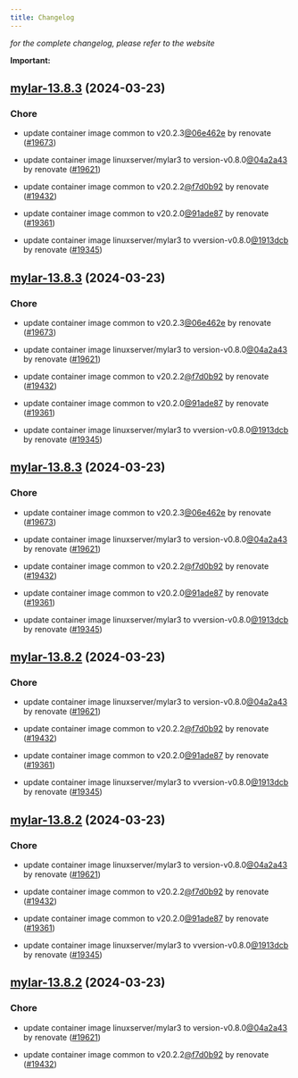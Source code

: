 ```yaml
---
title: Changelog
---
```



*for the complete changelog, please refer to the website*

**Important:**


## [mylar-13.8.3](https://github.com/truecharts/charts/compare/mylar-13.6.0...mylar-13.8.3) (2024-03-23)

### Chore



- update container image common to v20.2.3[@06e462e](https://github.com/06e462e) by renovate ([#19673](https://github.com/truecharts/charts/issues/19673))

- update container image linuxserver/mylar3 to version-v0.8.0[@04a2a43](https://github.com/04a2a43) by renovate ([#19621](https://github.com/truecharts/charts/issues/19621))

- update container image common to v20.2.2[@f7d0b92](https://github.com/f7d0b92) by renovate ([#19432](https://github.com/truecharts/charts/issues/19432))

- update container image common to v20.2.0[@91ade87](https://github.com/91ade87) by renovate ([#19361](https://github.com/truecharts/charts/issues/19361))

- update container image linuxserver/mylar3 to vversion-v0.8.0[@1913dcb](https://github.com/1913dcb) by renovate ([#19345](https://github.com/truecharts/charts/issues/19345))


## [mylar-13.8.3](https://github.com/truecharts/charts/compare/mylar-13.6.0...mylar-13.8.3) (2024-03-23)

### Chore



- update container image common to v20.2.3[@06e462e](https://github.com/06e462e) by renovate ([#19673](https://github.com/truecharts/charts/issues/19673))

- update container image linuxserver/mylar3 to version-v0.8.0[@04a2a43](https://github.com/04a2a43) by renovate ([#19621](https://github.com/truecharts/charts/issues/19621))

- update container image common to v20.2.2[@f7d0b92](https://github.com/f7d0b92) by renovate ([#19432](https://github.com/truecharts/charts/issues/19432))

- update container image common to v20.2.0[@91ade87](https://github.com/91ade87) by renovate ([#19361](https://github.com/truecharts/charts/issues/19361))

- update container image linuxserver/mylar3 to vversion-v0.8.0[@1913dcb](https://github.com/1913dcb) by renovate ([#19345](https://github.com/truecharts/charts/issues/19345))


## [mylar-13.8.3](https://github.com/truecharts/charts/compare/mylar-13.6.0...mylar-13.8.3) (2024-03-23)

### Chore



- update container image common to v20.2.3[@06e462e](https://github.com/06e462e) by renovate ([#19673](https://github.com/truecharts/charts/issues/19673))

- update container image linuxserver/mylar3 to version-v0.8.0[@04a2a43](https://github.com/04a2a43) by renovate ([#19621](https://github.com/truecharts/charts/issues/19621))

- update container image common to v20.2.2[@f7d0b92](https://github.com/f7d0b92) by renovate ([#19432](https://github.com/truecharts/charts/issues/19432))

- update container image common to v20.2.0[@91ade87](https://github.com/91ade87) by renovate ([#19361](https://github.com/truecharts/charts/issues/19361))

- update container image linuxserver/mylar3 to vversion-v0.8.0[@1913dcb](https://github.com/1913dcb) by renovate ([#19345](https://github.com/truecharts/charts/issues/19345))


## [mylar-13.8.2](https://github.com/truecharts/charts/compare/mylar-13.6.0...mylar-13.8.2) (2024-03-23)

### Chore



- update container image linuxserver/mylar3 to version-v0.8.0[@04a2a43](https://github.com/04a2a43) by renovate ([#19621](https://github.com/truecharts/charts/issues/19621))

- update container image common to v20.2.2[@f7d0b92](https://github.com/f7d0b92) by renovate ([#19432](https://github.com/truecharts/charts/issues/19432))

- update container image common to v20.2.0[@91ade87](https://github.com/91ade87) by renovate ([#19361](https://github.com/truecharts/charts/issues/19361))

- update container image linuxserver/mylar3 to vversion-v0.8.0[@1913dcb](https://github.com/1913dcb) by renovate ([#19345](https://github.com/truecharts/charts/issues/19345))


## [mylar-13.8.2](https://github.com/truecharts/charts/compare/mylar-13.6.0...mylar-13.8.2) (2024-03-23)

### Chore



- update container image linuxserver/mylar3 to version-v0.8.0[@04a2a43](https://github.com/04a2a43) by renovate ([#19621](https://github.com/truecharts/charts/issues/19621))

- update container image common to v20.2.2[@f7d0b92](https://github.com/f7d0b92) by renovate ([#19432](https://github.com/truecharts/charts/issues/19432))

- update container image common to v20.2.0[@91ade87](https://github.com/91ade87) by renovate ([#19361](https://github.com/truecharts/charts/issues/19361))

- update container image linuxserver/mylar3 to vversion-v0.8.0[@1913dcb](https://github.com/1913dcb) by renovate ([#19345](https://github.com/truecharts/charts/issues/19345))


## [mylar-13.8.2](https://github.com/truecharts/charts/compare/mylar-13.6.0...mylar-13.8.2) (2024-03-23)

### Chore



- update container image linuxserver/mylar3 to version-v0.8.0[@04a2a43](https://github.com/04a2a43) by renovate ([#19621](https://github.com/truecharts/charts/issues/19621))

- update container image common to v20.2.2[@f7d0b92](https://github.com/f7d0b92) by renovate ([#19432](https://github.com/truecharts/charts/issues/19432))